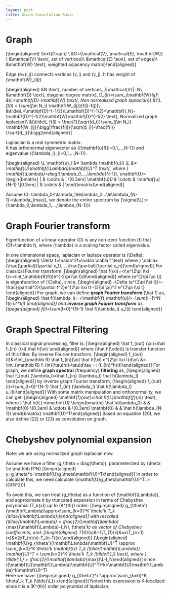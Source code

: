 ```yaml
---
layout: post
title: Graph Convolution Basic
---
```


# Graph

\[\begin{aligned}
\text{Graph} \ &G=\{\mathcal{V}, \mathcal{E}, \mathbf{W}\} \\
&\mathcal{V} \text{, set of vertices}\\
&\mathcal{E} \text{, set of edges}\\
&\mathbf{W} \text{, weighted adjacency matrix}\end{aligned}\]

Edge \(e=(i,j)\) connects vertices \(v_i\) and \(v_j\). It has weight of
\(\mathbf{W}_{ij}\)

\[\begin{aligned}
&N \text{, number of vertices, }|\mathcal{V}|=N\\
&\mathbf{D} \text{, diagonal degree matrix}, D_{ii}=\sum_j\mathbf{W}_{ij}\\
&\L=\mathbf{D}-\mathbf{W} \text{, Non normalized graph laplacian}\\
&(\L f)(i) = \sum_{j\in N_i} \mathbf{W_{ij}}[f(i)-f(j)]\\
&\tilde\L=\mathbf{D}^{-1/2}\L\mathbf{D}^{-1/2}=\mathbf{I_N}-\mathbf{D}^{-1/2}\mathbf{W}\mathbf{D}^{-1/2} \text{, Normalized graph laplacian}\\
&(\tilde\L f)(i) = \frac{1}{\sqrt{d_i}}\sum_{j\in N_i} \mathbf{W_{ij}}\bigg[\frac{f(i)}{\sqrt{d_i}}-\frac{f(i)}{\sqrt{d_j}}\bigg]\end{aligned}\]

Laplacian is a real symmetric matrix.  
It has orthonormal eigenvector as \(\{\mathbf{u}_l\}_{l=0,1,...,N-1}\)
and eigenvalue \(\{\lambda_l\}_{l=0,1,...,N-1}\).

\[\begin{aligned}
\L \mathbf{u}_l &= \lambda \mathbf{u}_l\\
\L &= \mathbf{U}\mathbf{\Lambda}\mathbf{U}^T \text{, where } \mathbf{\Lambda}=diag(\lambda_0,...,\lambda_{N-1}), 
\mathbf{U}= 
\begin{bmatrix}
        |            & \cdots & | \\[0.3em]
        \mathbf{u}_0 & \cdots & \mathbf{u}_{N-1} \\[0.3em]
        |            & \cdots & |
\end{bmatrix}\end{aligned}\]

Assume
\(0=\lambda_0<\lambda_1\le\lambda_2...\le\lambda_{N-1}:=\lambda_{max}\),
we denote the entire spectrum by
\(\sigma(\L):=\{\lambda_0,\lambda_1,...,\lambda_{N-1}\}\)

# Graph Fourier transform

Eigenfunction of a linear operator \(D\) is any non-zero function \(f\)
that \(Df=\lambda f\), where \(\lambda\) is a scaling factor called
eigenvalue.  
  
In one dimensional space, laplacian or laplace operator is \(\Delta\):
\[\begin{aligned}
\Delta f=\nabla^2f=\nabla \nabla f \text{ where } \nabla=(\frac{\partial}{\partial x_1},...,\frac{\partial}{\partial x_n})\end{aligned}\]
For classical Fourier transform: \[\begin{aligned}
\hat f(\xi)=<f,e^{2\pi i\xi t}>=\int_\mathbb{R}f(t)e^{-2\pi i\xi t}dt\end{aligned}\]
where \(e^{2\pi i\xi t}\) is eigenfunction of \(\Delta\), since,
\[\begin{aligned}
-\Delta (e^{2\pi i\xi t})=-\frac{\partial^2}{\partial t^2}e^{2\pi i\xi t}=(2\pi \xi)^2 e^{2\pi i\xi t} \end{aligned}\]
For graph, we can define **graph Fourier transform** \(\hat f\) as,
\[\begin{aligned}
\hat f(\lambda_l):=<\mathbf{f},\mathbf{u}_l>=\sum_{i=1}^N f(i) u^*_l(i) \end{aligned}\]
and **inverse graph Fourier transform** as, \[\begin{aligned}
f(i)=\sum_{l=0}^{N-1} \hat f(\lambda_l) u_l(i) \end{aligned}\]

# Graph Spectral Filtering

In classical signal processing, filter is: \[\begin{aligned}
\hat f_{out} (\xi)=\hat f_{in} (\xi) \hat h(\xi) \end{aligned}\] where
\(\hat h(\cdot)\) is transfer function of this filter. By inverse
Fourier transform, \[\begin{aligned}
f_{out}(t)&=\int_{\mathbb R} \hat f_{in}(\xi) \hat h(\xi) e^{2\pi i\xi t}d\xi\\
&= \int_{\mathbb R} f_{in}(\tau)h(t-\tau)d\tau =: (f_{in}*h)(t)\end{aligned}\]
For graph, we define **graph spectral** (frequency) **filtering** as,
\[\begin{aligned}
\hat f_{out} (\lambda_l)=\hat f_{in} (\lambda_l) \hat h(\lambda_l) \end{aligned}\]
by inverse graph Fourier transform, \[\begin{aligned}
f_{out}(i)=\sum_{l=0}^{N-1} \hat f_{in} (\lambda_l) \hat h(\lambda_l) u_l(i)\end{aligned}\]
With some matrix manipulation and orthonormality, we can get:
\[\begin{aligned}
\mathbf{f}_{out}=\hat h(\L)\mathbf{f}_{in} \text{, where } \hat h(\L):=\mathbf{U}
\begin{bmatrix}
    \hat h(\lambda_0) &        & \mathbf{0} \\[0.3em]
                      & \ddots &  \\[0.3em]
    \mathbf{0}        &        & \hat h(\lambda_{N-1})
\end{bmatrix}
\mathbf{U}^T\end{aligned}\] Based on equation (20), we also define (22)
or (23) as convolution on graph.

# Chebyshev polynomial expansion

Note: we are using normalized graph laplacian now.  
  
Assume we have a filter \(g_\theta = diag(\theta)\), parameterized by
\(\theta \in \mathbb R^N\) \[\begin{aligned}
y=g_\theta*x=\mathbf{U}g_\theta\mathbf{U}^Tx\end{aligned}\] In order to
calculate this, we need calculate
\(\mathbf{U}g_\theta\mathbf{U}^T. ~ (O(N^2))\)  
  
To avoid this, we can treat \(g_\theta\) as a function of
\(\mathbf{\Lambda}\), and approximate it by truncated expansion in terms
of Chebyshev polynomial \(T_k(x)\) up to \(K^{th}\) order:
\[\begin{aligned}
g_{\theta'}(\mathbf\Lambda)\approx\sum_{k=0}^K \theta'_k T_k (\tilde{\mathbf\Lambda})\end{aligned}\]
with rescaled
\(\tilde{\mathbf\Lambda} = \frac{2}{\mathbf{\lambda}_{max}}\mathbf{\Lambda}-I_N\),
\(\theta'_k\) as vector of Chebyshev coefficients, and:
\[\begin{aligned}
T_{0}(x)&=1\\T_{1}(x)&=x\\T_{n+1}(x)&=2xT_{n}(x)-T_{n-1}(x).\end{aligned}\]
\[\begin{aligned}
\mathbf{U}g_{\theta'}(\mathbf\Lambda)\mathbf{U}^T \approx \sum_{k=0}^K \theta'_k \mathbf{U} T_k (\tilde{\mathbf\Lambda}) \mathbf{U}^T = \sum_{k=0}^K \theta'_k T_k (\tilde{\L}) \text{, where } \tilde{\L} = \frac{2}{\mathbf{\lambda}_{max}}\L-I_N\end{aligned}\]
since
\((\mathbf{U}\mathbf{\Lambda}\mathbf{U}^T)^k=\mathbf{U}\mathbf{\Lambda}^k\mathbf{U}^T\)  
Here we have: \[\begin{aligned}
g_{\theta'}*x \approx \sum_{k=0}^K \theta'_k T_k (\tilde{\L}) x\end{aligned}\]
Noted this expression is K-localized since it is a \(K^{th}\) order
polynomial of laplacian.

